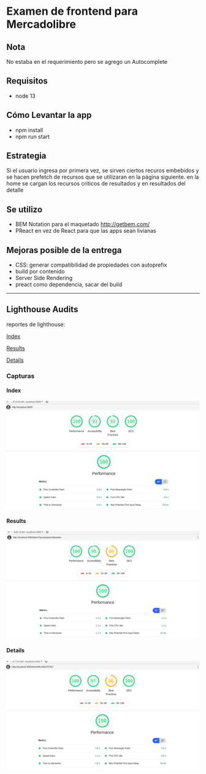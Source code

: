 # Examen de frontend para Mercadolibre

## Nota
No estaba en el requerimiento pero se agrego un Autocomplete 

## Requisitos
- node 13

## Cómo Levantar la app

- npm install 
- npm run start

## Estrategia

Si el usuario ingresa por primera vez, se sirven ciertos recuros embebidos y se hacen prefetch de recursos que se utilizaran en la página siguiente.
en la home se cargan los recursos criticos de resultados
y en resultados del detalle

## Se utilizo
- BEM Notation para el maquetado  http://getbem.com/
- PReact en vez de React para que las apps sean livianas

## Mejoras posible de la entrega
- CSS: generar compatibilidad de propiedades con autoprefix 
- build por contenido
- Server Side Rendering
- preact como dependencia, sacar del build

---

## Lighthouse Audits

reportes de lighthouse:

[Index](/entrega/lighthouse/pdfs/index.pdf)

[Results](/entrega/lighthouse/pdfs/results.pdf)

[Details](/entrega/lighthouse/pdfs/details.pdf)

### Capturas
#### Index
![Index](/entrega/lighthouse/images/index.png)

#### Results
![Results](/entrega/lighthouse/images/results.png)

#### Details
![Details](/entrega/lighthouse/images/detail.png)
